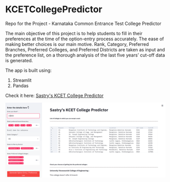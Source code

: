 # KCETCollegePredictor
Repo for the Project - Karnataka Common Entrance Test College Predictor

The main objective of this project is to help students to fill in their preferences at the time of the option-entry process accurately. The ease of making better choices is our main motive. Rank, Category, Preferred Branches, Preferred Colleges, and Preferred Districts are taken as input and the preference list, on a thorough analysis of the last five years’ cut-off data is generated.

The app is built using:

1. Streamlit
2. Pandas

Check it here: [Sastry's KCET College Predictor](https://share.streamlit.io/vishnusastryhk/kcetcollegepredictor/KCETCollegePredictor.py)

![SCREENSHOT](https://github.com/VishnuSastryHK/KCETCollegePredictor/blob/master/KCET.png)
